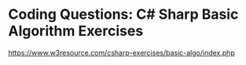 # Coding Questions: C# Sharp Basic Algorithm Exercises
https://www.w3resource.com/csharp-exercises/basic-algo/index.php